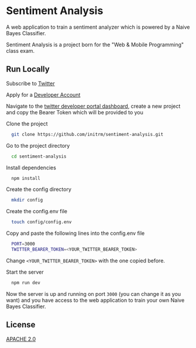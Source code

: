 
# Sentiment Analysis

A web application to train a sentiment analyzer which is powered by a Naive Bayes Classifier.

Sentiment Analysis is a project born for the "Web & Mobile Programming" class exam.

## Run Locally

Subscribe to [Twitter](https://twitter.com)

Apply for a [Developer Account](https://developer.twitter.com/en/apply-for-access)

Navigate to the [twitter developer portal dashboard](https://developer.twitter.com/en/portal/dashboard), create a new project and copy the Bearer Token which will be provided to you

Clone the project

```bash
  git clone https://github.com/initrm/sentiment-analysis.git
```

Go to the project directory

```bash
  cd sentiment-analysis
```

Install dependencies

```bash
  npm install
```

Create the config directory

```bash
  mkdir config
```

Create the config.env file

```bash
  touch config/config.env
```

Copy and paste the following lines into the config.env file

```bash
  PORT=3000
  TWITTER_BEARER_TOKEN=<YOUR_TWITTER_BEARER_TOKEN>
```

Change `<YOUR_TWITTER_BEARER_TOKEN>` with the one copied before.

Start the server

```bash
  npm run dev
```

Now the server is up and running on port `3000` (you can change it as you want) and you have access to the web application to train your own Naive Bayes Classifier.

## License

[APACHE 2.0](https://www.apache.org/licenses/LICENSE-2.0)

